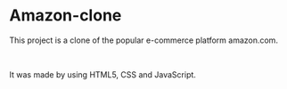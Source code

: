 # Amazon-clone

<p>This project is a clone of the popular e-commerce platform amazon.com.</p><br>
<p>It was made by using HTML5, CSS and JavaScript.</p>
